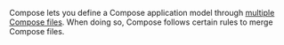 Compose lets you define a Compose application model through [multiple Compose files](https://docs.docker.com/compose/multiple-compose-files/). 
When doing so, Compose follows certain rules to merge Compose files.